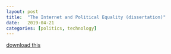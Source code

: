 ```yaml
---
layout: post
title:  "The Internet and Political Equality (dissertation)"
date:   2019-04-21
categories: [politics, technology]
---
```

[download this](/posts/final-copy.pdf)

